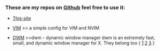 
 
 ### These are my repos on [Github](https://github.com/C3866S?tab=repositories) feel free to use it: ###

* [This-site](https://github.com/C3866S/c3866s.github.io)

* [VIM](https://github.com/C3866S/-VimConfigs) >> a simple config for VIM and     NVIM

* [DWM](https://github.com/C3866S/dwmcsgentoo) >>dwm - dynamic window manager
dwm is an extremely fast, small, and dynamic window manager for X.
They belong too {
[1](https://github.com/C3866S/dmenu)
[2](https://github.com/C3866S/slstatus) 
[3](https://github.com/C3866S/stgent)
}
